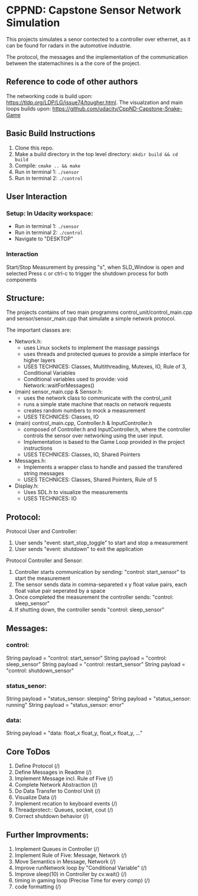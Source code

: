 # CPPND: Capstone Sensor Network Simulation

This projects simulates a senor contected to a controller over ethernet, as it can be found for radars in the automotive industrie.

The protocol, the messages and the implementation of the communication between the statemachines is a the core of the project.


## Reference to code of other authors
The networking code is build upon: https://tldp.org/LDP/LG/issue74/tougher.html.
The visualzation and main loops builds upon: https://github.com/udacity/CppND-Capstone-Snake-Game

## Basic Build Instructions

1. Clone this repo.
2. Make a build directory in the top level directory: `mkdir build && cd build`
3. Compile: `cmake .. && make`
4. Run in terminal 1: `./sensor`
5. Run in terminal 2: `./control`

## User Interaction

### Setup: In Udacity workspace: 
- Run in terminal 1: `./sensor`
- Run in terminal 2: `./control`
- Navigate to "DESKTOP"

### Interaction
Start/Stop Measurement by pressing "s", when SLD_Window is open and selected
Press c or ctrl-c to trigger the shutdown process for both components

## Structure:

The projects contains of two main programms control_unit/control_main.cpp and sensor/sensor_main.cpp that simulate a simple network protocol.

The important classes are:
- Network.h: 
    - uses Linux sockets to implement the massage passings
    - uses threads and protected queues to provide a simple interface for higher layers
    - USES TECHNICES: Classes, Multithreading, Mutexes, IO, Rule of 3, Conditional Variables
    - Conditional variables used to provide: void Network::waitForMessages()
- (main) sensor_main.cpp & Sensor.h: 
    - uses the network class to communicate with the control_unit
    - runs a simple state machine that reacts on network requests
    - creates random numbers to mock a measurement
    - USES TECHNICES: Classes, IO
- (main) control_main.cpp, Controller.h & InputController.h
    - composed of Controller.h and InputController.h, where the controller controls the sensor over networking using the user input.
    - Implementation is based to the Game Loop provided in the project instructions
    - USES TECHNICES: Classes, IO, Shared Pointers
- Messages.h:
    - Implements a wrapper class to handle and passed the transfered string messages
    - USES TECHNICES: Classes, Shared Pointers, Rule of 5
- Display.h:
    - Uses SDL.h to visualize the measurements
    - USES TECHNICES: IO


## Protocol:

Protocol User and Controller:
1. User sends "event: start_stop_toggle" to start and stop a measurement
2. User sends "event: shutdown" to exit the application


Protocol Controller and Sensor:
1. Controller starts communication by sending: "control: start_sensor" to start the measurement
2. The sensor sends data in comma-separeted x y float value pairs, each float value pair seperated by a space
3. Once completed the measurement the controller sends: "control: sleep_sensor"
4. If shutting down, the controller sends "control: sleep_sensor"

## Messages:

### control:
String payload = "control: start_sensor"
String payload = "control: sleep_sensor"
String payload = "control: restart_sensor"
String payload = "control: shutdown_sensor"

### status_senor:
String payload = "status_sensor: sleeping"
String payload = "status_sensor: running"
String payload = "status_sensor: error"


### data:
String payload = "data: float_x float_y, float_x float_y, ..."


## Core ToDos
1. Define Protocol                                         (/)
2. Define Messages in Readme                               (/)
3. Implement Message incl. Rule of Five                    (/)
4. Complete Network Abstraction                            (/) 
5. Do Data Transfer to Control Unit                        (/)
6. Visualize Data                                          (/)
7. Implement recation to keyboard events                   (/)
8. Threadprotect:: Queues, socket, cout                    (/)
9. Correct shutdown behavior                               (/)
     
## Further Improvments:
1. Implement Queues in Controller                              (/)
2. Implement Rule of Five: Message, Network                    (/)
3. Move Semantics in Message, Network                          (/)
4. Improve runNetwork loop by "Conditional Variable"           (/)
5. Improve sleep(10) in Controller by cv.wait()                (/)            
6. timing in gaming loop (Precise Time for every comp)         (/)
7. code formatting                                             (/)
